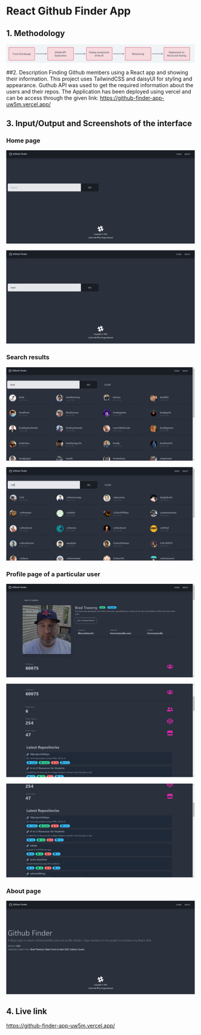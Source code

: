 
# React Github Finder App

## 1. Methodology
![Home Page](https://github.com/iloveuniverse/github-finder-app/blob/main/screenshots/Screenshot%20(1980).png?raw=true)

##2. Description
Finding Github members using a React app and showing their information. This project uses TailwindCSS and daisyUI for styling and appearance. Guthub API was used to get the required information about the users and their repos.
The Application has been deployed using vercel and can be access through the given link: https://github-finder-app-uw5m.vercel.app/

## 3. Input/Output and Screenshots of the interface
### Home page
![Home Page](https://github.com/iloveuniverse/github-finder-app/blob/main/screenshots/Screenshot%20(1971).png?raw=true)

![Home Page](https://github.com/iloveuniverse/github-finder-app/blob/main/screenshots/Screenshot%20(1972).png?raw=true)

### Search results
![Home Page](https://github.com/iloveuniverse/github-finder-app/blob/main/screenshots/Screenshot%20(1974).png?raw=true)

![Home Page](https://github.com/iloveuniverse/github-finder-app/blob/main/screenshots/Screenshot%20(1978).png?raw=true)

### Profile page of a particular user
![Home Page](https://github.com/iloveuniverse/github-finder-app/blob/main/screenshots/Screenshot%20(1975).png?raw=true)

![Home Page](https://github.com/iloveuniverse/github-finder-app/blob/main/screenshots/Screenshot%20(1976).png?raw=true)

![Home Page](https://github.com/iloveuniverse/github-finder-app/blob/main/screenshots/Screenshot%20(1977).png?raw=true)

### About page
![Home Page](https://github.com/iloveuniverse/github-finder-app/blob/main/screenshots/Screenshot%20(1979).png?raw=true)

## 4. Live link
https://github-finder-app-uw5m.vercel.app/
